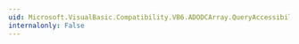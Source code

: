 ```yaml
---
uid: Microsoft.VisualBasic.Compatibility.VB6.ADODCArray.QueryAccessibilityHelp
internalonly: False
---
```

